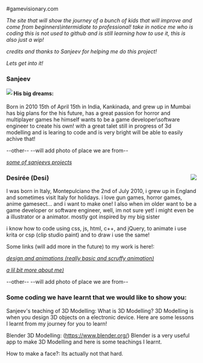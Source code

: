 #gamevisionary.com

*The site that will show the journey of a bunch of kids that will improve and come from beginners\intermidiate to professional!
take in notice me who is coding this is not used to github and is still learning how to use it, this is also just a wip!*

*credits and thanks to Sanjeev for helping me do this project!*



*Lets get into it!*


### Sanjeev

<img align="left" src="https://encrypted-tbn0.gstatic.com/images?q=tbn:ANd9GcQnSbFfLVl0pLdBSEpm62s6l7EmZLrrRvZ37oz-bUbGZXR2xzX1ybapzxazjJVcqVNjsBA:https://upload.wikimedia.org/wikipedia/commons/thumb/0/0e/District_Collector_Office_building_at_Kakinada.jpg/355px-District_Collector_Office_building_at_Kakinada.jpg&usqp=CAU">


#### His big dreams:

Born in 2010 15th of April 15th in India, Kankinada, and grew up in Mumbai has big plans for the his future, has a great passion for horror and multiplayer games he himself wants to be a game developer\software engineer to create his own!
with a great talet still in progress of 3d modelling and is learing to code and is very bright will be able to easily achive that!

--other--  --will add photo of place we are from--

*[some of sanjeevs projects](https://sites.google.com/view/sdp-/home)*


### Desirée (Desi)<img align="right" src="https://encrypted-tbn0.gstatic.com/images?q=tbn:ANd9GcSY4VSq5cysvLLMP-qn2GdUMuzs05c8IzzrIs7u7spbHNVwdgD19UfSvddMRUQgl2Z1G1M:https://www.visittuscany.com/shared/visittuscany/immagini/montepulciano-piazza-grande-blue-hour.jpg&usqp=CAU">


I was born in Italy, Montepulciano the 2nd of July 2010, i grew up in England and sometimes visit Italy for holidays.
i love gun games, horror games, anime gamesect... and i want to make one! I also when im older want to be a game developer or software engineer, well, im not sure yet! i might even be a illustrator or a animator. mostly got inspired by my big sister

i know how to code using css, js, html, c++, and jQuery, to animate i use krita or csp (clip studio paint) and to draw i use the same!

Some links (will add more in the future) to my work is here!:

*[design and animations (really basic and scruffy animation)](https://sites.google.com/view/my-art-and-animations/home)*

*[a lil bit more about me)](https://www.khanacademy.org/computer-programming/facts-abt-me/5183445935374336)*

--other--    --will add photo of place we are from--







### Some coding we have learnt that we would like to show you:

Sanjeev's teaching of 3D Modelling:
What is 3D Modelling? 3D Modelling is when you design 3D objects on a electronic device. Here are some lessons I learnt from my journey for you to learn!

Blender 3D Modelling:
(https://www.blender.org/)
Blender is a very useful app to make 3D Modelling and here is some teachings I learnt.

How to make a face?:
Its actually not that hard.



